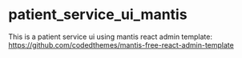# patient_service_ui_mantis
This is a patient service ui using mantis react admin template: https://github.com/codedthemes/mantis-free-react-admin-template
